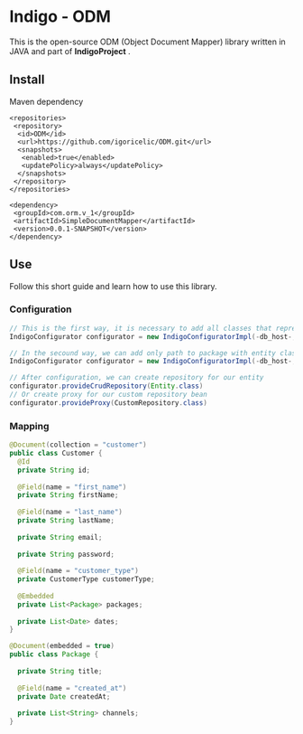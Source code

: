# Indigo - ODM

This is the open-source ODM (Object Document Mapper) library written in JAVA and part of <b>IndigoProject</b>
.

## Install

Maven dependency
```maven
<repositories>
 <repository>
  <id>ODM</id>
  <url>https://github.com/igoricelic/ODM.git</url>
  <snapshots>
   <enabled>true</enabled>
   <updatePolicy>always</updatePolicy>
  </snapshots>
 </repository>
</repositories>

<dependency>
 <groupId>com.orm.v_1</groupId>
 <artifactId>SimpleDocumentMapper</artifactId>
 <version>0.0.1-SNAPSHOT</version>
</dependency>
```

## Use

Follow this short guide and learn how to use this library.

### Configuration

```java
// This is the first way, it is necessary to add all classes that represent the entities as list
IndigoConfigurator configurator = new IndigoConfiguratorImpl(-db_host-, -db_port-, -db-, List<Class> entities);

// In the secound way, we can add only path to package with entity classes (for example: com.myproject.entities)
IndigoConfigurator configurator = new IndigoConfiguratorImpl(-db_host-, -db_port-, -db-, -path_to_package_with_entities-);

// After configuration, we can create repository for our entity
configurator.provideCrudRepository(Entity.class)
// Or create proxy for our custom repository bean
configurator.provideProxy(CustomRepository.class)
```

### Mapping

```java
@Document(collection = "customer")
public class Customer {
  @Id
  private String id;
	
  @Field(name = "first_name")
  private String firstName;
	
  @Field(name = "last_name")
  private String lastName;
	
  private String email;
	
  private String password;
	
  @Field(name = "customer_type")
  private CustomerType customerType;
	
  @Embedded
  private List<Package> packages;
	
  private List<Date> dates;
}

@Document(embedded = true)
public class Package {
	
  private String title;
	
  @Field(name = "created_at")
  private Date createdAt;
	
  private List<String> channels;
}
```
